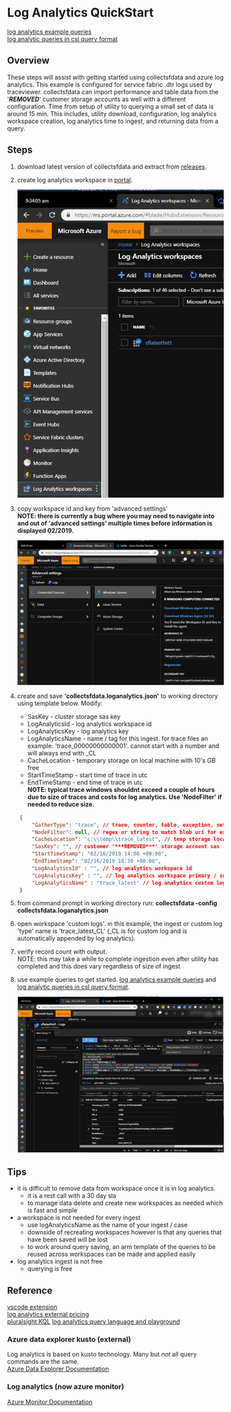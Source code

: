 # Log Analytics QuickStart

[log analytics example queries](../docs/logAnalyticsExampleQueries.md)  
[log analytic queries in csl query format](../docs/LogAnalyticsQueries/logAnalyticsExampleQueries.md.csl)  

## Overview

These steps will assist with getting started using collectsfdata and azure log analytics. This example is configured for service fabric .dtr logs used by traceviewer. collectsfdata can import performance and table data from the '***REMOVED***' customer storage accounts as well with a different configuration. Time from setup of utility to querying a small set of data is around 15 min. This includes, utility download, configuration, log analytics workspace creation, log analytics time to ingest, and returning data from a query.

## Steps
1. download latest version of collectsfdata and extract from [releases](https://github.com/microsoft/CollectServiceFabricData/releases/tag/CollectSFData-latest).
2. create log analytics workspace in [portal](https://portal.azure.com).  

    ![log analytics workspace](../media/la-workspace-1.png)
3. copy workspace id and key from 'advanced settings'  
    **NOTE: there is currently a bug where you may need to navigate into and out of 'advanced settings' multiple times before information is displayed 02/2019.**

    ![log analytics advanced settings](../media/la-advanced-settings-1.png)
4. create and save **'collectsfdata.loganalytics.json'** to working directory using template below. Modify:
    - SasKey - cluster storage sas key
    - LogAnalyticsId - log analytics workspace id
    - LogAnalyticsKey - log analytics key
    - LogAnalyticsName - name / tag for this ingest. for trace files an example: 'trace_00000000000001'. cannot start with a number and will always end with _CL
    - CacheLocation - temporary storage on local machine with 10's GB free
    - StartTimeStamp - start time of trace in utc
    - EndTimeStamp - end time of trace in utc  
    **NOTE: typical trace windows shouldnt exceed a couple of hours due to size of traces and costs for log analytics. Use 'NodeFilter' if needed to reduce size.**

```json
    {
        "GatherType": "trace", // trace, counter, table, exception, setup, any
        "NodeFilter": null, // regex or string to match blob uri for example node name
        "CacheLocation": "c:\\temp\\trace_latest", // temp storage location. 
        "SasKey": "", // customer '***REMOVED***' storage account sas
        "StartTimeStamp": "02/16/2019 14:00 +00:00",
        "EndTimeStamp": "02/16/2019 18:30 +00:00",
        "LogAnalyticsId" : "", // log analytics workspace id
        "LogAnalyticsKey" : "", // log analytics workspace primary / secondary key
        "LogAnalyticsName" : "trace_latest" // log analytics custom log 'type' name / tag
    }
```

5. from command prompt in working directory run: **collectsfdata -config collectsfdata.loganalytics.json**
6. open workspace 'custom logs'. in this example, the ingest or custom log 'type' name is 'trace_latest_CL' (_CL is for custom log and is automatically appended by log analytics).
7. verify record count with output.  
	NOTE: this may take a while to complete ingestion even after utility has completed and this does vary regardless of size of ingest
8. use example queries to get started. [log analytics example queries](../docs/logAnalyticsExampleQueries.md) and [log analytic queries in csl query format](../docs/LogAnalyticsQueries/logAnalyticsExampleQueries.md.csl).

    ![log analytics advanced settings](../media/la-query-1.png)
## Tips

- it is difficult to remove data from workspace once it is in log analytics.
    - it is a rest call with a 30 day sla
    - to manage data delete and create new workspaces as needed which is fast and simple
- a workspace is not needed for every ingest
    - use logAnalyticsName as the name of your ingest / case
    - downside of recreating workspaces however is that any queries that have been saved *will* be lost
    - to work around query saving, an arm template of the queries to be reused across workspaces can be made and applied easily
- log analytics ingest is not free 
    - querying is free
	
## Reference

[vscode extension](https://marketplace.visualstudio.com/items?itemName=josin.kusto-syntax-highlighting)  
[log analytics external pricing](https://azure.microsoft.com/en-us/pricing/details/monitor/)  
[pluralsight KQL](https://www.pluralsight.com/courses/kusto-query-language-kql-from-scratch)
[log analytics query language and playground](https://docs-analytics-eus.azurewebsites.net/index.html)
	
### Azure data explorer kusto (external)

Log analytics is based on kusto technology. Many but *not* all query commands are the same.  
[Azure Data Explorer Documentation](https://docs.microsoft.com/en-us/azure/data-explorer/)
	
### Log analytics (now azure monitor)
[Azure Monitor Documentation](https://docs.microsoft.com/en-us/azure/azure-monitor/)
